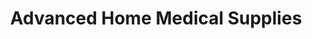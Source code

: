 ---
title: "Advanced Home Medical Supplies"
url: /west-hartford/advanced-home-medical-supplies/
shop: medical supply
---